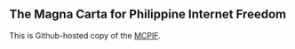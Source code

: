 ## The Magna Carta for Philippine Internet Freedom

This is Github-hosted copy of the [MCPIF](http://democracy.net.ph/mcpif/full-text/).
